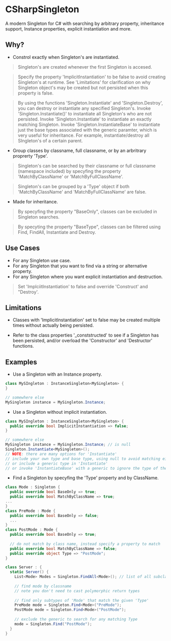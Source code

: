 # CSharpSingleton
A modern Singleton for C# with searching by arbitrary property, inheritance support, Instance properties, explicit instantiation and more.

## Why?
- Constrol exactly when Singleton's are instantiated.
> Singleton's are created whenever the first Singleton is accesed.

> Specify the property 'ImplicitInstantiation' to be false to avoid creating Singleton's at runtime. See 'Limitations' for clarification on why Singleton object's may be created but not persisted when this property is false.

> By using the functions 'Singleton.Instantiate' and 'Singleton.Destroy', you can destroy or instantiate any specified Singleton's. Invoke 'Singleton.Instantiate()' to instantiate all Singleton's who are not persisted. Invoke 'Singleton.Instantiate<SingletonType>' to instantiate an exactly matching Singleton. Invoke 'Singleton.InstantiateBase<SingletonType>' to instantiate just the base types associated with the generic paramter, which is very useful for inheritance. For example, instantiate/destroy all SIngleton's of a certain parent.  

- Group classes by classname, full classname, or by an arbritrary proprerty 'Type'.
> Singleton's can be searched by their classname or full classname (namespace included) by specyfing the property 'MatchByClassName' or 'MatchByFullClassName'.

> Singleton's can be grouped by a 'Type' object if both 'MatchByClassName' and 'MatchByFullClassName' are false.
- Made for inheritance.
> By specyfing the property "BaseOnly", classes can be excluded in Singleton searches. 

> By specyting the property "BaseType", classes can be filtered using Find, FindAll, Instantiate and Destroy.

## Use Cases
- For any Singleton use case.
- For any Singleton that you want to find via a string or alternative property.
- For any Singleton where you want explicit instantiation and destruction.
> Set 'ImplciitInstantiation' to false and override 'Construct' and "Destroy'.


## Limitations
* Classes with 'ImplicitInstantiation' set to false may be created multiple times without actually being persisted.
- Refer to the class properties '_conststructed' to see if a Singleton has been persisted, and/or overload the 'Constructor' and 'Destructor' functions.
  
## Examples
* Use a Singleton with an Instance property.
```c#
class MySIngleton : InstanceSingleton<MySingleton> {
}

// somewhere else
MySingleton instance = MySingleton.Instance;
```  
* Use a Singleton without implicit instantiation.
```c#
class MySIngleton : InstanceSingleton<MySingleton> {
  public override bool ImplicitInstantiation => false;
}

// somewhere else
MySingleton instance = MySingleton.Instance; // is null
Singleton.Instantiate<MySingleton>();
// NOTE: there are many options for 'Instantiate'
// include your own type and base type, using null to avoid matching either
// or include a generic type in 'Instantiate'
// or invoke 'InstantiateBase' with a generic to ignore the type of the given generic.

```  
* Find a Singleton by specyfing the 'Type' property and by ClassName.
```c#
class Mode : Singleton {
  public override bool BaseOnly => true;
  public override bool MatchByClassName => true;
...
}
class PreMode : Mode {
  public override bool BaseOnly => false;
  ...
}
class PostMode : Mode {
  public override bool BaseOnly => true;
  
  // do not match by class name, instead specify a property to match
  public override bool MatchByClassName => false;
  public override object Type => "PostMode";
}

class Server : {  
  static Server() {
    List<Mode> Modes = Singleton.FindAll<Mode>(); // list of all subclasses of mode
    
    // find mode by classname
    // note you don't need to cast polymorphic return types
  
    // find only subtypes of 'Mode' that match the given 'Type'
    PreMode mode = Singleton.Find<Mode>("PreMode");
    PostMode mode = Singleton.Find<Mode>("PostMode");
  
    // exclude the generic to search for any matching Type 
    mode = Singleton.Find("PostMode");
  }
}
```  
